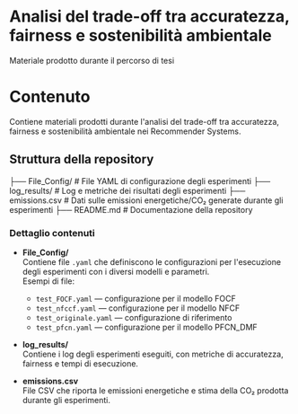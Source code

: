 # Analisi del trade-off tra accuratezza, fairness e sostenibilità ambientale
Materiale prodotto durante il percorso di tesi 
# Contenuto
Contiene materiali prodotti durante l'analisi del trade-off tra accuratezza, fairness e sostenibilità ambientale nei Recommender Systems.
## Struttura della repository
├── File_Config/ # File YAML di configurazione degli esperimenti
├── log_results/ # Log e metriche dei risultati degli esperimenti
├── emissions.csv # Dati sulle emissioni energetiche/CO₂ generate durante gli esperimenti
├── README.md # Documentazione della repository


### Dettaglio contenuti

- **File_Config/**  
  Contiene file `.yaml` che definiscono le configurazioni per l'esecuzione degli esperimenti con i diversi modelli e parametri.  
  Esempi di file:  
  - `test_FOCF.yaml` — configurazione per il modello FOCF
  - `test_nfccf.yaml` — configurazione per il modello NFCF  
  - `test_originale.yaml` — configurazione di riferimento  
  - `test_pfcn.yaml` — configurazione per il modello PFCN_DMF  

- **log_results/**  
  Contiene i log degli esperimenti eseguiti, con metriche di accuratezza, fairness e tempi di esecuzione.

- **emissions.csv**  
  File CSV che riporta le emissioni energetiche e stima della CO₂ prodotta durante gli esperimenti.


